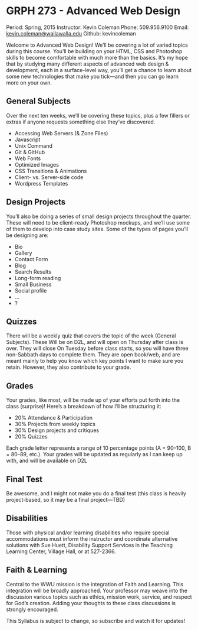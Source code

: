 # GRPH 273 - Advanced Web Design

Period: Spring, 2015
Instructor: Kevin Coleman
Phone: 509.956.9100
Email: kevin.coleman@wallawalla.edu
Github: kevincoleman

Welcome to Advanced Web Design! We’ll be covering a lot of varied topics during this course. You’ll be building on your HTML, CSS and Photoshop skills to become comfortable with much more than the basics. It’s my hope that by studying many different aspects of advanced web design & development, each in a surface-level way, you’ll get a chance to learn about some new technologies that make you tick—and then you can go learn more on your own.

## General Subjects
Over the next ten weeks, we’ll be covering these topics, plus a few fillers or extras if anyone requests something else they’ve discovered.

* Accessing Web Servers (& Zone Files)
* Javascript
* Unix Command
* Git & GitHub
* Web Fonts
* Optimized Images
* CSS Transitions & Animations
* Client- vs. Server-side code
* Wordpress Templates


## Design Projects
You’ll also be doing a series of small design projects throughout the quarter. These will need to be client-ready Photoshop mockups, and we’ll use some of them to develop into case study sites. Some of the types of pages you’ll be designing are:

* Bio
* Gallery
* Contact Form
* Blog
* Search Results
* Long-form reading
* Small Business
* Social profile
* ...
* ?


## Quizzes
There will be a weekly quiz that covers the topic of the week (General Subjects). These Will be on D2L, and will open on Thursday after class is over. They will close On Tuesday before class starts, so you will have three non-Sabbath days to complete them. They are open book/web, and are meant mainly to help you know which key points I want to make sure you retain. However, they also contribute to your grade.


## Grades
Your grades, like most, will be made up of your efforts put forth into the class (surprise)! Here’s a breakdown of how I’ll be structuring it:

* 20% Attendance & Participation
* 30% Projects from weekly topics
* 30% Design projects and critiques
* 20% Quizzes

Each grade letter represents a range of 10 percentage points (A = 90–100, B = 80–89, etc.). Your grades will be updated as regularly as I can keep up with, and will be available on D2L


## Final Test
Be awesome, and I might not make you do a final test (this class is heavily project-based, so it may be a final project—TBD)


## Disabilities
Those with physical and/or learning disabilities who require
special accommodations must inform the instructor and
coordinate alternative solutions with Sue Huett, Disability
Support Services in the Teaching Learning Center, Village
Hall, or at 527-2366.


## Faith & Learning
Central to the WWU mission is the integration of Faith
and Learning. This integration will be broadly approached.
Your professor may weave into the discussion various topics
such as ethics, mission work, service, and respect for God’s
creation. Adding your thoughts to these class discussions is
strongly encouraged.



This Syllabus is subject to change, so subscribe and watch it for updates!
